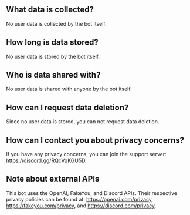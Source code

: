 ## What data is collected?

No user data is collected by the bot itself.

## How long is data stored?

No user data is stored by the bot itself.

## Who is data shared with?

No user data is shared with anyone by the bot itself.

## How can I request data deletion?

Since no user data is stored, you can not request data deletion.

## How can I contact you about privacy concerns?

If you have any privacy concerns, you can join the support server: https://discord.gg/RQcVqKGU5D.

## Note about external APIs

This bot uses the OpenAI, FakeYou, and Discord APIs. Their respective privacy policies can be found at: https://openai.com/privacy, https://fakeyou.com/privacy, and https://discord.com/privacy.